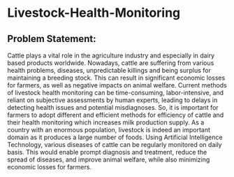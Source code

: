 # Livestock-Health-Monitoring

## Problem Statement:


Cattle plays a vital role in the agriculture industry and especially in dairy based products worldwide. Nowadays, cattle are suffering from various health problems, diseases, unpredictable killings and being surplus for maintaining a breeding stock. This can result in significant economic losses for farmers, as well as negative impacts on animal welfare.
Current methods of livestock health monitoring can be time-consuming, labor-intensive, and reliant on subjective assessments by human experts, leading to delays in detecting health issues and potential misdiagnoses. So, it is important for farmers to adopt different and efficient methods for efficiency of cattle and their health monitoring which increases milk production supply.
As a country with an enormous population, livestock is indeed an important domain as it produces a large number of foods. Using Artificial Intelligence Technology, various diseases of cattle can be regularly monitored on daily basis. This would enable prompt diagnosis and treatment, reduce the spread of diseases, and improve animal welfare, while also minimizing economic losses for farmers.
